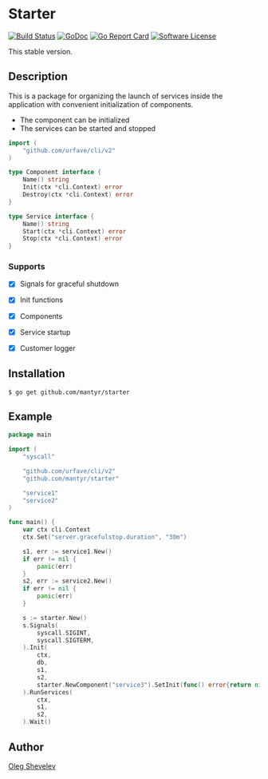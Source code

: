 # Starter

[![Build Status](https://travis-ci.org/mantyr/starter.svg?branch=master)](https://travis-ci.org/mantyr/starter)
[![GoDoc](https://godoc.org/github.com/mantyr/starter?status.png)](http://godoc.org/github.com/mantyr/starter)
[![Go Report Card](https://goreportcard.com/badge/github.com/mantyr/starter?v=1)][goreport]
[![Software License](https://img.shields.io/badge/license-MIT-brightgreen.svg)](LICENSE.md)

This stable version.

## Description

This is a package for organizing the launch of services inside the application with convenient initialization of components.

- The component can be initialized
- The services can be started and stopped

```go
import (
	"github.com/urfave/cli/v2"
)

type Component interface {
	Name() string
	Init(ctx *cli.Context) error
	Destroy(ctx *cli.Context) error
}

type Service interface {
	Name() string
	Start(ctx *cli.Context) error
	Stop(ctx *cli.Context) error
}
```

### Supports

- [x] Signals for graceful shutdown
- [x] Init functions
- [x] Components
- [x] Service startup
- [x] Customer logger


## Installation

    $ go get github.com/mantyr/starter

## Example

```go
package main

import (
	"syscall"

	"github.com/urfave/cli/v2"
	"github.com/mantyr/starter"

	"service1"
	"service2"
)

func main() {
	var ctx cli.Context
	ctx.Set("server.gracefulstop.duration", "30m")

	s1, err := service1.New()
	if err != nil {
		panic(err)
	}
	s2, err := service2.New()
	if err != nil {
		panic(err)
	}

	s := starter.New()
	s.Signals(
		syscall.SIGINT,
		syscall.SIGTERM,
	).Init(
		ctx,
		db,
		s1,
		s2,
		starter.NewComponent("service3").SetInit(func() error{return nil}).SetDestroy(func() error{return nil}),
	).RunServices(
		ctx,
		s1,
		s2,
	).Wait()
```

## Author

[Oleg Shevelev][mantyr]

[mantyr]: https://github.com/mantyr

[build_status]: https://travis-ci.org/mantyr/starter
[godoc]:        http://godoc.org/github.com/mantyr/starter
[goreport]:     https://goreportcard.com/report/github.com/mantyr/starter
